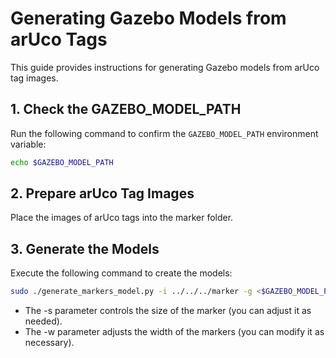 # Generating Gazebo Models from arUco Tags

This guide provides instructions for generating Gazebo models from arUco tag images.

## 1. Check the GAZEBO_MODEL_PATH

Run the following command to confirm the `GAZEBO_MODEL_PATH` environment variable:

```bash
echo $GAZEBO_MODEL_PATH
```

## 2. Prepare arUco Tag Images
Place the images of arUco tags into the marker folder.

## 3. Generate the Models
Execute the following command to create the models:

```bash
sudo ./generate_markers_model.py -i ../../../marker -g <$GAZEBO_MODEL_PATH> -s 500 -w 100
```

- The -s parameter controls the size of the marker (you can adjust it as needed).
- The -w parameter adjusts the width of the markers (you can modify it as necessary).